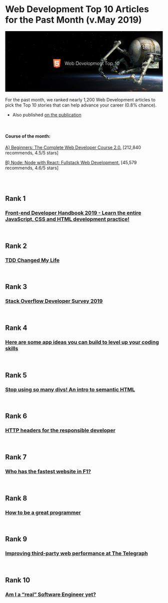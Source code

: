 # Web Development Top 10 Articles for the Past Month (v.May 2019)

<img src="Top10-0519-webdev.png" width="800" alt="Mybridge"></a>

For the past month, we ranked nearly 1,200 Web Development articles to pick the Top 10 stories that can help advance your career (0.8% chance).

* Also published [on the publication](https://medium.mybridge.co/web-development-top-10-articles-for-the-past-month-v-may-2019-4aa4cc5eae73)

<br>

#### Course of the month:
[A) Beginners: The Complete Web Developer Course 2.0.](http://bit.ly/2FkTu0B) [212,840 recommends, 4.5/5 stars]

[B) Node: Node with React: Fullstack Web Development.](http://bit.ly/2EQfnEN) [45,579 recommends, 4.6/5 stars]

<br>

<br>

## Rank 1
### [Front-end Developer Handbook 2019 - Learn the entire JavaScript, CSS and HTML development practice!](https://frontendmasters.com/books/front-end-handbook/2019?utm_source=mybridge&utm_medium=blog&utm_campaign=read_more)


<br>

## Rank 2
### [TDD Changed My Life](https://medium.com/javascript-scene/tdd-changed-my-life-5af0ce099f80?utm_source=mybridge&utm_medium=blog&utm_campaign=read_more)


<br>

## Rank 3
### [Stack Overflow Developer Survey 2019](https://insights.stackoverflow.com/survey/2019?utm_source=mybridge&utm_medium=blog&utm_campaign=read_more)


<br>

## Rank 4
### [Here are some app ideas you can build to level up your coding skills](https://medium.freecodecamp.org/here-are-some-app-ideas-you-can-build-to-level-up-your-coding-skills-39618291f672?utm_source=mybridge&utm_medium=blog&utm_campaign=read_more)


<br>

## Rank 5
### [Stop using so many divs! An intro to semantic HTML](https://dev.to/kenbellows/stop-using-so-many-divs-an-intro-to-semantic-html-3i9i?utm_source=mybridge&utm_medium=blog&utm_campaign=read_more)


<br>

## Rank 6
### [HTTP headers for the responsible developer](https://www.twilio.com/blog/a-http-headers-for-the-responsible-developer?utm_source=mybridge&utm_medium=blog&utm_campaign=read_more)


<br>

## Rank 7
### [Who has the fastest website in F1?](https://jakearchibald.com/2019/f1-perf?utm_source=mybridge&utm_medium=blog&utm_campaign=read_more)


<br>

## Rank 8
### [How to be a great programmer](https://medium.freecodecamp.org/how-to-be-a-great-programmer-34939494996d?utm_source=mybridge&utm_medium=blog&utm_campaign=read_more)


<br>

## Rank 9
### [Improving third-party web performance at The Telegraph](https://medium.com/the-telegraph-engineering/improving-third-party-web-performance-at-the-telegraph-a0a1000be5?utm_source=mybridge&utm_medium=blog&utm_campaign=read_more)


<br>

## Rank 10
### [Am I a “real” Software Engineer yet?](https://medium.freecodecamp.org/am-i-a-real-software-engineer-yet-a0f38a2248c0?utm_source=mybridge&utm_medium=blog&utm_campaign=read_more)
